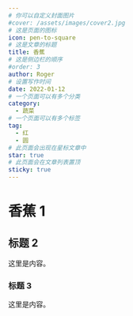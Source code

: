 ```yaml
---
# 你可以自定义封面图片
#cover: /assets/images/cover2.jpg
# 这是页面的图标
icon: pen-to-square
# 这是文章的标题
title: 香蕉
# 这是侧边栏的顺序
#order: 3
author: Roger
# 设置写作时间
date: 2022-01-12
# 一个页面可以有多个分类
category:
  - 蔬菜
# 一个页面可以有多个标签
tag:
  - 红
  - 圆
# 此页面会出现在星标文章中
star: true
# 此页面会在文章列表置顶
sticky: true
---
```



<!-- more -->



# 香蕉 1

## 标题 2

这里是内容。

### 标题 3

这里是内容。
